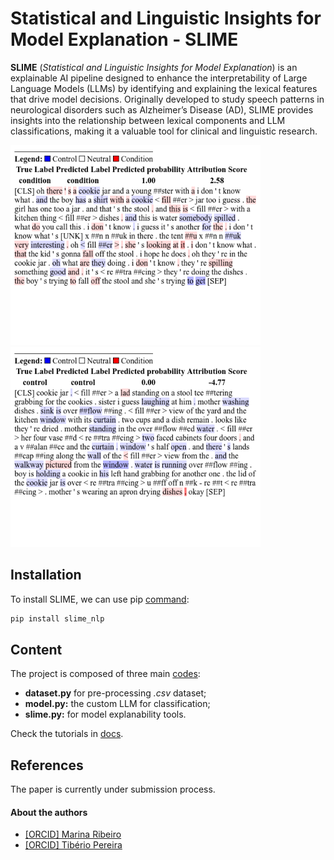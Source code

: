 # __Statistical and Linguistic Insights for Model Explanation - SLIME__ 

__SLIME__ (_Statistical and Linguistic Insights for Model Explanation_) is an explainable AI pipeline designed to enhance the interpretability of Large Language Models (LLMs) by identifying and explaining the lexical features that drive model decisions. Originally developed to study speech patterns in neurological disorders such as Alzheimer’s Disease (AD), SLIME provides insights into the relationship between lexical components and LLM classifications, making it a valuable tool for clinical and linguistic research.

<p float="central">
  <img src="figs/exp_S118.png" width="400"/>
  <img src="figs/exp_S177.png" width="400"/>  
</p>

## Installation

To install SLIME, we can use pip [command](https://pypi.org/project/slime-nlp/):

```bash
pip install slime_nlp
```

## Content

The project is composed of three main [codes](https://github.com/marinatrs/slime_nlp/tree/main/slime_nlp):
- __dataset.py__ for pre-processing _.csv_ dataset;
- __model.py:__ the custom LLM for classification;
- __slime.py:__ for model explanability tools.

Check the tutorials in [docs](https://github.com/marinatrs/slime_nlp/tree/main/docs).


## References

The paper is currently under submission process.

#### About the authors
- [[ORCID] Marina Ribeiro](https://orcid.org/0000-0002-2516-3135)
- [[ORCID] Tibério Pereira](https://orcid.org/0000-0003-1856-6881)
